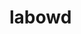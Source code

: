 # labowd


<script src="https://kit.fontawesome.com/9620ac7e85.js" crossorigin="anonymous"></script>
